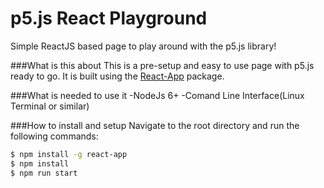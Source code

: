 # p5.js React Playground
 Simple ReactJS based page to play around with the p5.js library!

###What is this about
  This is a pre-setup and easy to use page with p5.js ready to go. It is built using the <a href="https://github.com/kriasoft/react-app">React-App<a> package.

###What is needed to use it
  -NodeJs 6+
  -Comand Line Interface(Linux Terminal or similar)

###How to install and setup
  Navigate to the root directory and run the following commands:
  ```sh
  $ npm install -g react-app
  $ npm install
  $ npm run start
  ```
